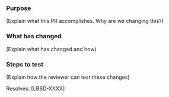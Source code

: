 ### Purpose

(Explain what this PR accomplishes. Why are we changing this?)

### What has changed

(Explain what has changed and how)

### Steps to test

(Explain how the reviewer can test these changes)


<!-- [For UI changes]
### Screenshots

| Original  | New |
| ------------- | ------------- |
| Upload Screenshot | Upload Screenshot   |
-->


Resolves: [LBSD-XXXX]